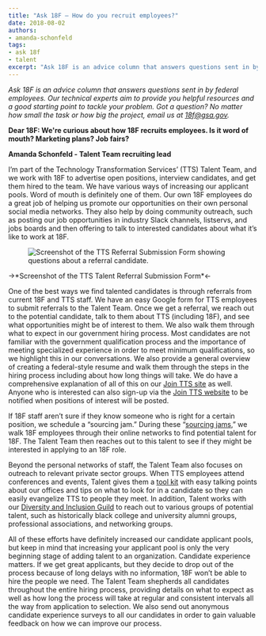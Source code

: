 ```yaml
---
title: "Ask 18F — How do you recruit employees?"
date: 2018-08-02
authors:
- amanda-schonfeld
tags:
- ask 18f
- talent
excerpt: "Ask 18F is an advice column that answers questions sent in by federal employees. In this edition, we’ll talk about how to recruit tech talent in government"
---
```


*Ask 18F is an advice column that answers questions sent in by federal
employees. Our technical experts aim to provide you helpful resources
and a good starting point to tackle your problem. Got a question? No
matter how small the task or how big the project, email us at
[*18f@gsa.gov*](mailto:18f@gsa.gov).*

**Dear 18F: We're curious about how 18F recruits employees. Is it word
of mouth? Marketing plans? Job fairs?**

**Amanda Schonfeld - Talent Team recruiting lead**

I’m part of the Technology Transformation Services’ (TTS) Talent Team,
and we work with 18F to advertise open positions, interview candidates,
and get them hired to the team. We have various ways of increasing our
applicant pools. Word of mouth is definitely one of them. Our own 18F
employees do a great job of helping us promote our opportunities on
their own personal social media networks. They also help by doing
community outreach, such as posting our job opportunities in industry
Slack channels, listservs, and jobs boards and then offering to talk to
interested candidates about what it’s like to work at 18F.

<figure>
  <img src="{{site.baseurl}}/assets/blog/tts-talent/tts-talent-referral-form.jpg" alt="Screenshot of the TTS Referral Submission Form showing questions
  about a referral candidate."/>
</figure>
->*Screenshot of the TTS Talent Referral Submission Form*<-

One of the best ways we find talented candidates is through referrals
from current 18F and TTS staff. We have an easy Google form for TTS
employees to submit referrals to the Talent Team. Once we get a
referral, we reach out to the potential candidate, talk to them about
TTS (including 18F), and see what opportunities might be of interest to
them. We also walk them through what to expect in our government hiring
process. Most candidates are not familiar with the government
qualification process and the importance of meeting specialized
experience in order to meet minimum qualifications, so we highlight this
in our conversations. We also provide a general overview of creating a
federal-style resume and walk them through the steps in the hiring
process including about how long things will take. We do have a
comprehensive explanation of all of this on our [Join TTS
site](https://join.tts.gsa.gov/hiring-process/) as well. Anyone who is
interested can also sign-up via the [Join TTS
website](https://join.tts.gsa.gov/) to be notified when positions of
interest will be posted.

If 18F staff aren’t sure if they know someone who is right for a certain
position, we schedule a “sourcing jam.” During these “[sourcing
jams](https://docs.google.com/document/d/14QYNJSlQ-odQnrbn7fmMCFDdZazOabpykqE8vzsvzAQ/edit),”
we walk 18F employees through their online networks to find potential
talent for 18F. The Talent Team then reaches out to this talent to see
if they might be interested in applying to an 18F role.

Beyond the personal networks of staff, the Talent Team also focuses on
outreach to relevant private sector groups. When TTS employees attend
conferences and events, Talent gives them a [tool kit](https://docs.google.com/document/d/1kl07LKDJgHC20X9sJ_yKdOkW_hh4VNrhuYsJ6hegSFk/edit) with easy talking points about our offices and tips on what to look for in a candidate
so they can easily evangelize TTS to people they meet. In addition, Talent works with
our [Diversity and Inclusion
Guild](https://handbook.18f.gov/working-groups-and-guilds-101/) to
reach out to various groups of potential talent, such as historically
black college and university alumni groups, professional associations,
and networking groups.

All of these efforts have definitely increased our candidate applicant
pools, but keep in mind that increasing your applicant pool is only the
very beginning stage of adding talent to an organization. Candidate
experience matters. If we get great applicants, but they decide to drop
out of the process because of long delays with no information, 18F won’t
be able to hire the people we need. The Talent Team shepherds all
candidates throughout the entire hiring process, providing details on
what to expect as well as how long the process will take at regular and
consistent intervals all the way from application to selection. We also
send out anonymous candidate experience surveys to all our candidates in
order to gain valuable feedback on how we can improve our process.
